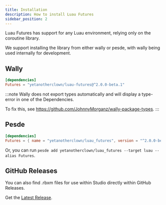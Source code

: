 ```yaml
---
title: Installation
description: How to install Luau Futures
sidebar_position: 2
---
```


Luau Futures has support for any Luau environment, relying only
on the coroutine library.

We support installing the library from either wally or pesde, with wally
being used internally for development.

## Wally

```toml
[dependencies]
Futures = "yetanotherclown/luau-futures@^2.0.0-beta.1"
```

:::note
Wally does not export types automatically and will display a type-error in one of the Dependencies.

To fix this, see https://github.com/JohnnyMorganz/wally-package-types.
:::

## Pesde

```toml
[dependencies]
Futures = { name = "yetanotherclown/luau_futures", version = "^2.0.0-beta.1", target = "luau" }
```

Or, you can run `pesde add yetanotherclown/luau_futures --target luau --alias Futures`.

## GitHub Releases

You can also find .rbxm files for use within Studio directly
within GitHub Releases.

Get the [Latest Release](https://github.com/YetAnotherClown/luau-futures/releases/latest).